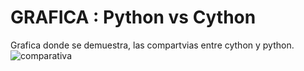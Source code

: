 # GRAFICA : Python vs Cython
Grafica donde se demuestra, las compartvias entre cython y python.
![comparativa](https://user-images.githubusercontent.com/83742525/117239124-d0ff9100-adf3-11eb-9efd-4b6a845c654d.png)
